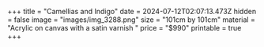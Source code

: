 +++
title = "Camellias and Indigo"
date = 2024-07-12T02:07:13.473Z
hidden = false
image = "images/img_3288.png"
size = "101cm by 101cm"
material = "Acrylic on canvas with a satin varnish "
price = "$990"
printable = true
+++
